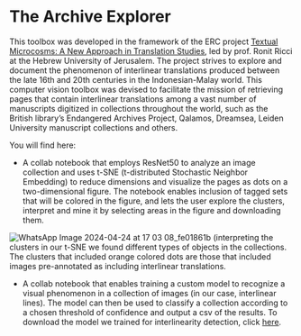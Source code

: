 # The Archive Explorer
This toolbox was developed in the framework of the ERC project [Textual Microcosms: A New Approach in Translation Studies](https://textualmicrocosms.huji.ac.il/), led by prof. Ronit Ricci at the Hebrew University of Jerusalem. The project strives to explore and document the phenomenon of interlinear translations produced between the late 16th and 20th centuries in the Indonesian-Malay world. This computer vision toolbox was devised to facilitate the mission of retrieving pages that contain interlinear translations among a vast number of manuscripts digitized in collections throughout the world, such as the British library’s Endangered Archives Project, Qalamos, Dreamsea, Leiden University manuscript collections and others. 

You will find here:
* A collab notebook that employs ResNet50 to analyze an image collection and uses t-SNE (t-distributed Stochastic Neighbor Embedding) to reduce dimensions and visualize the pages as dots on a two-dimensional figure. The notebook enables inclusion of tagged sets that will be colored in the figure, and lets the user explore the clusters, interpret and mine it by selecting areas in the figure and downloading them. 



![WhatsApp Image 2024-04-24 at 17 03 08_fe01861b](https://github.com/sharon-kurant/interlinearity_toolbox/assets/65344674/49ec196e-44be-4e92-aaa7-28f385896191)
(interpreting the clusters in our t-SNE we found different types of objects in the collections. The clusters that included orange colored dots are those that included images pre-annotated as including interlinear translations.
* A collab notebook that enables training a custom model to recognize a visual phenomenon in a collection of images (in our case, interlinear lines).  The model can then be used to classify a collection according to a chosen threshold of confidence and output a csv of the results. 
To download the model we trained for interlinearity detection, click  [here](https://drive.google.com/drive/folders/10mdS8AKVqfd7svAZCgSEIkrbuer3gmX1?usp=sharing). 


